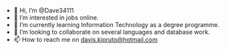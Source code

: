- 👋 Hi, I’m @Dave34111
- 👀 I’m interested in jobs online. 
- 🌱 I’m currently learning Information Technology as a degree programme. 
- 💞️ I’m looking to collaborate on several languages and database work. 
- 📫 How to reach me on davis.kipruto@hotmail.com 

<!---
Dave34111/Dave34111 is a ✨ special ✨ repository because its `README.md` (this file) appears on your GitHub profile.
You can click the Preview link to take a look at your changes.
--->
